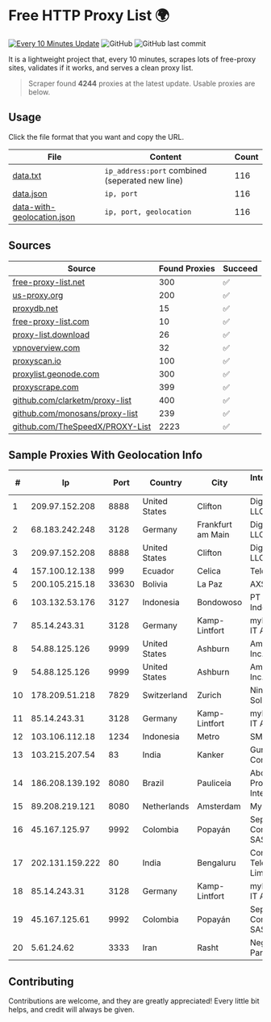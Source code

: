 
# Free HTTP Proxy List 🌍

[![Every 10 Minutes Update](https://github.com/mertguvencli/http-proxy-list/actions/workflows/main.yml/badge.svg?branch=main)](https://github.com/mertguvencli/http-proxy-list/actions/workflows/main.yml)
![GitHub](https://img.shields.io/github/license/mertguvencli/http-proxy-list)
![GitHub last commit](https://img.shields.io/github/last-commit/mertguvencli/http-proxy-list)

It is a lightweight project that, every 10 minutes, scrapes lots of free-proxy sites, validates if it works, and serves a clean proxy list.


> Scraper found **4244** proxies at the latest update. Usable proxies are below.

## Usage

Click the file format that you want and copy the URL.


|File|Content|Count|
|----|-------|-----|
|[data.txt](https://raw.githubusercontent.com/mertguvencli/http-proxy-list/main/proxy-list/data.txt)|`ip_address:port` combined (seperated new line)|116|
|[data.json](https://raw.githubusercontent.com/mertguvencli/http-proxy-list/main/proxy-list/data.json)|`ip, port`|116|
|[data-with-geolocation.json](https://raw.githubusercontent.com/mertguvencli/http-proxy-list/main/proxy-list/data-with-geolocation.json)|`ip, port, geolocation`|116|

## Sources

|Source|Found Proxies|Succeed|
|------|-------------|-------|
|[free-proxy-list.net](https://free-proxy-list.net)|300|✅|
|[us-proxy.org](https://www.us-proxy.org)|200|✅|
|[proxydb.net](http://proxydb.net)|15|✅|
|[free-proxy-list.com](https://free-proxy-list.com/?page=&port=&type%5B%5D=http&type%5B%5D=https&up_time=0&search=Search)|10|✅|
|[proxy-list.download](https://www.proxy-list.download/HTTP)|26|✅|
|[vpnoverview.com](https://vpnoverview.com/privacy/anonymous-browsing/free-proxy-servers)|32|✅|
|[proxyscan.io](https://www.proxyscan.io)|100|✅|
|[proxylist.geonode.com](https://proxylist.geonode.com/api/proxy-list?limit=300&page=1&sort_by=lastChecked&sort_type=desc&protocols=http,https)|300|✅|
|[proxyscrape.com](https://api.proxyscrape.com/v2/?request=displayproxies&protocol=http&timeout=10000&country=all&ssl=all&anonymity=all)|399|✅|
|[github.com/clarketm/proxy-list](https://raw.githubusercontent.com/clarketm/proxy-list/master/proxy-list-raw.txt)|400|✅|
|[github.com/monosans/proxy-list](https://raw.githubusercontent.com/monosans/proxy-list/main/proxies/http.txt)|239|✅|
|[github.com/TheSpeedX/PROXY-List](https://raw.githubusercontent.com/TheSpeedX/PROXY-List/master/http.txt)|2223|✅|


## Sample Proxies With Geolocation Info

|#|Ip|Port|Country|City|Internet Service Provider|
|-|--|----|-------|----|-------------------------|
|1|209.97.152.208|8888|United States|Clifton|DigitalOcean, LLC|
|2|68.183.242.248|3128|Germany|Frankfurt am Main|DigitalOcean, LLC|
|3|209.97.152.208|8888|United States|Clifton|DigitalOcean, LLC|
|4|157.100.12.138|999|Ecuador|Celica|Telconet S.A|
|5|200.105.215.18|33630|Bolivia|La Paz|AXS Bolivia S. A.|
|6|103.132.53.176|3127|Indonesia|Bondowoso|PT Adeaksa Indo Jayatama|
|7|85.14.243.31|3128|Germany|Kamp-Lintfort|myLoc managed IT AG|
|8|54.88.125.126|9999|United States|Ashburn|Amazon.com, Inc.|
|9|54.88.125.126|9999|United States|Ashburn|Amazon.com, Inc.|
|10|178.209.51.218|7829|Switzerland|Zurich|Nine Internet Solutions AG|
|11|85.14.243.31|3128|Germany|Kamp-Lintfort|myLoc managed IT AG|
|12|103.106.112.18|1234|Indonesia|Metro|SMSNET|
|13|103.215.207.54|83|India|Kanker|Gurudev Communication|
|14|186.208.139.192|8080|Brazil|Pauliceia|Abcrede Provedor De Internet Eireli|
|15|89.208.219.121|8080|Netherlands|Amsterdam|My.com B.V.|
|16|45.167.125.97|9992|Colombia|Popayán|Sepcom Comunicaciones SAS|
|17|202.131.159.222|80|India|Bengaluru|Convergent Telecom Private Limited|
|18|85.14.243.31|3128|Germany|Kamp-Lintfort|myLoc managed IT AG|
|19|45.167.125.61|9992|Colombia|Popayán|Sepcom Comunicaciones SAS|
|20|5.61.24.62|3333|Iran|Rasht|Negah Roshan Pars Company|



## Contributing

Contributions are welcome, and they are greatly appreciated! Every
little bit helps, and credit will always be given.


